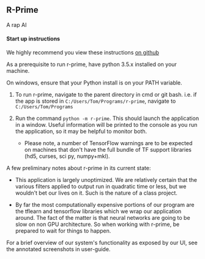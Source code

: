 ## R-Prime
A rap AI


#### Start up instructions

We highly recommend you view these instructions [on github]()

As a prerequisite to run r-prime, have python 3.5.x installed on your
machine.

On windows, ensure that your Python install is on your PATH variable.

1. To run r-prime, navigate to the parent directory in cmd or git bash.
i.e. if the app is stored in `C:/Users/Tom/Programs/r-prime`, 
navigate to `C:/Users/Tom/Programs`

2. Run the command `python -m r-prime`. This should launch the
application in a window. Useful information will be printed to the
console as you run the application, so it may be helpful to monitor
both. 

    * Please note, a number of TensorFlow warnings are to be expected
    on machines that don't have the full bundle of TF support libraries
    (hd5, curses, sci py, numpy+mkl).

A few preliminary notes about r-prime in its current state:

* This application is largely unoptimized. We are relatively certain
that the various filters applied to output run in quadratic time or
less, but we wouldn't bet our lives on it. Such is the nature of a class
project.

* By far the most computationally expensive portions of our program are
the tflearn and tensorflow libraries which we wrap our application
around. The fact of the matter is that neural networks are going to be
slow on non GPU architecture. So when working with r-prime, be prepared
to wait for things to happen.

For a brief overview of our system's functionality as exposed
by our UI, see the annotated screenshots in user-guide.